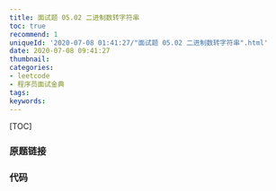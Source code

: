 ```yaml
---
title: 面试题 05.02 二进制数转字符串
toc: true
recommend: 1
uniqueId: '2020-07-08 01:41:27/"面试题 05.02 二进制数转字符串".html'
date: 2020-07-08 09:41:27
thumbnail:
categories:
- leetcode
- 程序员面试金典
tags:
keywords:
---
```


[TOC]

<!--more-->

### 原题链接



### 代码

```python

```

